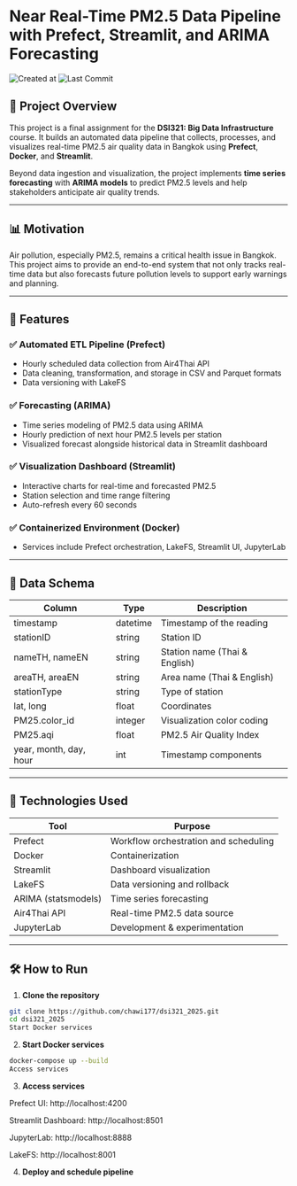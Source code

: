 # Near Real-Time PM2.5 Data Pipeline with Prefect, Streamlit, and ARIMA Forecasting

![Created at](https://img.shields.io/github/created-at/chawi177/dsi321_2025)
![Last Commit](https://img.shields.io/github/last-commit/chawi177/dsi321_2025)

## 📌 Project Overview

This project is a final assignment for the **DSI321: Big Data Infrastructure** course. It builds an automated data pipeline that collects, processes, and visualizes real-time PM2.5 air quality data in Bangkok using **Prefect**, **Docker**, and **Streamlit**. 

Beyond data ingestion and visualization, the project implements **time series forecasting** with **ARIMA models** to predict PM2.5 levels and help stakeholders anticipate air quality trends.

---

## 📊 Motivation

Air pollution, especially PM2.5, remains a critical health issue in Bangkok. This project aims to provide an end-to-end system that not only tracks real-time data but also forecasts future pollution levels to support early warnings and planning.

---

## 🚀 Features

### ✅ Automated ETL Pipeline (Prefect)
- Hourly scheduled data collection from Air4Thai API
- Data cleaning, transformation, and storage in CSV and Parquet formats
- Data versioning with LakeFS

### ✅ Forecasting (ARIMA)
- Time series modeling of PM2.5 data using ARIMA
- Hourly prediction of next hour PM2.5 levels per station
- Visualized forecast alongside historical data in Streamlit dashboard

### ✅ Visualization Dashboard (Streamlit)
- Interactive charts for real-time and forecasted PM2.5
- Station selection and time range filtering
- Auto-refresh every 60 seconds

### ✅ Containerized Environment (Docker)
- Services include Prefect orchestration, LakeFS, Streamlit UI, JupyterLab

---

## 🧬 Data Schema

| Column           | Type        | Description                            |
|------------------|-------------|----------------------------------------|
| timestamp        | datetime    | Timestamp of the reading               |
| stationID        | string      | Station ID                             |
| nameTH, nameEN   | string      | Station name (Thai & English)          |
| areaTH, areaEN   | string      | Area name (Thai & English)             |
| stationType      | string      | Type of station                        |
| lat, long        | float       | Coordinates                            |
| PM25.color_id    | integer     | Visualization color coding             |
| PM25.aqi         | float       | PM2.5 Air Quality Index                |
| year, month, day, hour | int   | Timestamp components                   |

---

## 🔧 Technologies Used

| Tool          | Purpose                              |
|---------------|---------------------------------------|
| Prefect       | Workflow orchestration and scheduling |
| Docker        | Containerization                      |
| Streamlit     | Dashboard visualization               |
| LakeFS        | Data versioning and rollback          |
| ARIMA (statsmodels) | Time series forecasting            |
| Air4Thai API  | Real-time PM2.5 data source           |
| JupyterLab    | Development & experimentation         |

---

## 🛠 How to Run

1. **Clone the repository**

```bash
git clone https://github.com/chawi177/dsi321_2025.git
cd dsi321_2025
Start Docker services
```

2. **Start Docker services**

```bash
docker-compose up --build
Access services
```

3. **Access services**

Prefect UI: http://localhost:4200

Streamlit Dashboard: http://localhost:8501

JupyterLab: http://localhost:8888

LakeFS: http://localhost:8001

4. **Deploy and schedule pipeline**